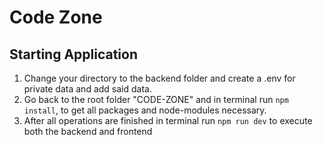 # Code Zone 

## Starting Application
1. Change your directory to the backend folder and create a .env for private data and add said data.
2. Go back to the root folder "CODE-ZONE" and in terminal run `npm install`, to get all packages and node-modules necessary.
3. After all operations are finished in terminal run `npm run dev` to execute both the backend and frontend